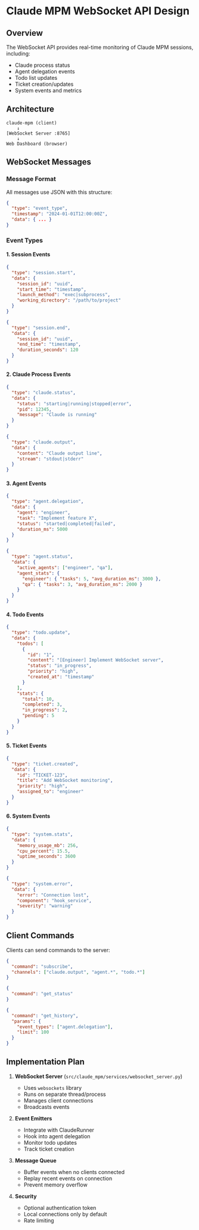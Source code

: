 # Claude MPM WebSocket API Design

## Overview

The WebSocket API provides real-time monitoring of Claude MPM sessions, including:
- Claude process status
- Agent delegation events
- Todo list updates
- Ticket creation/updates
- System events and metrics

## Architecture

```
claude-mpm (client)
    ↓
[WebSocket Server :8765]
    ↓
Web Dashboard (browser)
```

## WebSocket Messages

### Message Format
All messages use JSON with this structure:
```json
{
  "type": "event_type",
  "timestamp": "2024-01-01T12:00:00Z",
  "data": { ... }
}
```

### Event Types

#### 1. Session Events
```json
{
  "type": "session.start",
  "data": {
    "session_id": "uuid",
    "start_time": "timestamp",
    "launch_method": "exec|subprocess",
    "working_directory": "/path/to/project"
  }
}

{
  "type": "session.end",
  "data": {
    "session_id": "uuid",
    "end_time": "timestamp",
    "duration_seconds": 120
  }
}
```

#### 2. Claude Process Events
```json
{
  "type": "claude.status",
  "data": {
    "status": "starting|running|stopped|error",
    "pid": 12345,
    "message": "Claude is running"
  }
}

{
  "type": "claude.output",
  "data": {
    "content": "Claude output line",
    "stream": "stdout|stderr"
  }
}
```

#### 3. Agent Events
```json
{
  "type": "agent.delegation",
  "data": {
    "agent": "engineer",
    "task": "Implement feature X",
    "status": "started|completed|failed",
    "duration_ms": 5000
  }
}

{
  "type": "agent.status",
  "data": {
    "active_agents": ["engineer", "qa"],
    "agent_stats": {
      "engineer": { "tasks": 5, "avg_duration_ms": 3000 },
      "qa": { "tasks": 3, "avg_duration_ms": 2000 }
    }
  }
}
```

#### 4. Todo Events
```json
{
  "type": "todo.update",
  "data": {
    "todos": [
      {
        "id": "1",
        "content": "[Engineer] Implement WebSocket server",
        "status": "in_progress",
        "priority": "high",
        "created_at": "timestamp"
      }
    ],
    "stats": {
      "total": 10,
      "completed": 3,
      "in_progress": 2,
      "pending": 5
    }
  }
}
```

#### 5. Ticket Events
```json
{
  "type": "ticket.created",
  "data": {
    "id": "TICKET-123",
    "title": "Add WebSocket monitoring",
    "priority": "high",
    "assigned_to": "engineer"
  }
}
```

#### 6. System Events
```json
{
  "type": "system.stats",
  "data": {
    "memory_usage_mb": 256,
    "cpu_percent": 15.5,
    "uptime_seconds": 3600
  }
}

{
  "type": "system.error",
  "data": {
    "error": "Connection lost",
    "component": "hook_service",
    "severity": "warning"
  }
}
```

## Client Commands

Clients can send commands to the server:

```json
{
  "command": "subscribe",
  "channels": ["claude.output", "agent.*", "todo.*"]
}

{
  "command": "get_status"
}

{
  "command": "get_history",
  "params": {
    "event_types": ["agent.delegation"],
    "limit": 100
  }
}
```

## Implementation Plan

1. **WebSocket Server** (`src/claude_mpm/services/websocket_server.py`)
   - Uses `websockets` library
   - Runs on separate thread/process
   - Manages client connections
   - Broadcasts events

2. **Event Emitters** 
   - Integrate with ClaudeRunner
   - Hook into agent delegation
   - Monitor todo updates
   - Track ticket creation

3. **Message Queue**
   - Buffer events when no clients connected
   - Replay recent events on connection
   - Prevent memory overflow

4. **Security**
   - Optional authentication token
   - Local connections only by default
   - Rate limiting